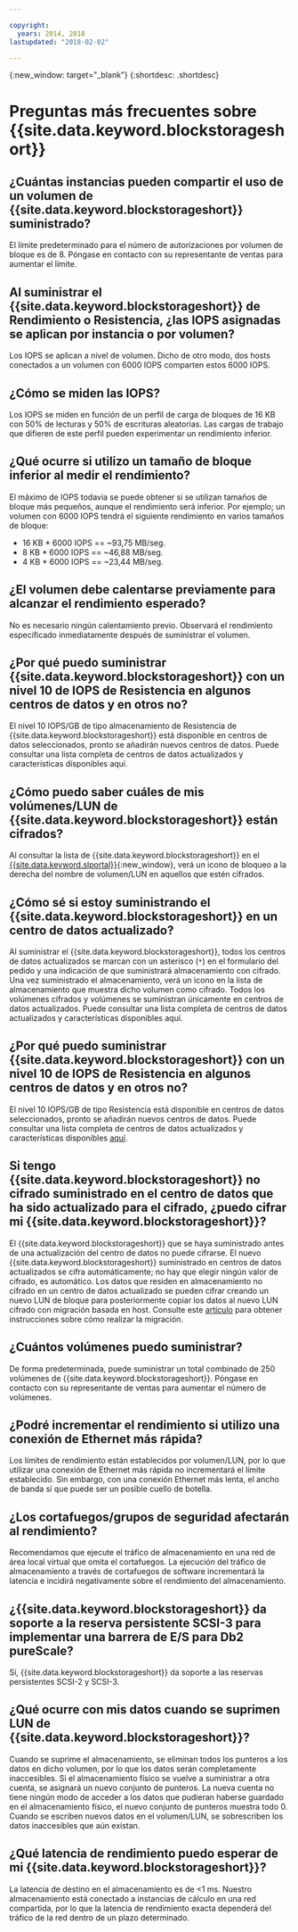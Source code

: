 ```yaml
---

copyright:
  years: 2014, 2018
lastupdated: "2018-02-02"

---
```

{:new_window: target="_blank"}
{:shortdesc: .shortdesc}

# Preguntas más frecuentes sobre {{site.data.keyword.blockstorageshort}}

## ¿Cuántas instancias pueden compartir el uso de un volumen de {{site.data.keyword.blockstorageshort}} suministrado?
El límite predeterminado para el número de autorizaciones por volumen de bloque es de 8. Póngase en contacto con su representante de ventas para aumentar el límite.

## Al suministrar el {{site.data.keyword.blockstorageshort}} de Rendimiento o Resistencia, ¿las IOPS asignadas se aplican por instancia o por volumen?
Los IOPS se aplican a nivel de volumen. Dicho de otro modo, dos hosts conectados a un volumen con 6000 IOPS comparten estos 6000 IOPS.

## ¿Cómo se miden las IOPS?
Los IOPS se miden en función de un perfil de carga de bloques de 16 KB con 50% de lecturas y 50% de escrituras aleatorias. Las cargas de trabajo que difieren de este perfil pueden experimentar un rendimiento inferior.

## ¿Qué ocurre si utilizo un tamaño de bloque inferior al medir el rendimiento?
El máximo de IOPS todavía se puede obtener si se utilizan tamaños de bloque más pequeños, aunque el rendimiento será inferior. Por ejemplo; un volumen con 6000 IOPS tendrá el siguiente rendimiento en varios tamaños de bloque:

- 16 KB * 6000 IOPS == ~93,75 MB/seg. 
-  8 KB * 6000 IOPS == ~46,88 MB/seg.
-  4 KB * 6000 IOPS == ~23,44 MB/seg.

## ¿El volumen debe calentarse previamente para alcanzar el rendimiento esperado?
No es necesario ningún calentamiento previo. Observará el rendimiento especificado inmediatamente después de suministrar el volumen.

## ¿Por qué puedo suministrar {{site.data.keyword.blockstorageshort}} con un nivel 10 de IOPS de Resistencia en algunos centros de datos y en otros no?
El nivel 10 IOPS/GB de tipo almacenamiento de Resistencia de {{site.data.keyword.blockstorageshort}} está disponible en centros de datos seleccionados, pronto se añadirán nuevos centros de datos.  Puede consultar una lista completa de centros de datos actualizados y características disponibles aquí.

## ¿Cómo puedo saber cuáles de mis volúmenes/LUN de {{site.data.keyword.blockstorageshort}} están cifrados?
Al consultar la lista de {{site.data.keyword.blockstorageshort}} en el [{{site.data.keyword.slportal}}](https://control.softlayer.com/){:new_window}, verá un icono de bloqueo a la derecha del nombre de volumen/LUN en aquellos que estén cifrados.

## ¿Cómo sé si estoy suministrando el {{site.data.keyword.blockstorageshort}} en un centro de datos actualizado?
Al suministrar el {{site.data.keyword.blockstorageshort}}, todos los centros de datos actualizados se marcan con un asterisco (`*`) en el formulario del pedido y una indicación de que suministrará almacenamiento con cifrado. Una vez suministrado el almacenamiento, verá un icono en la lista de almacenamiento que muestra dicho volumen como cifrado. Todos los volúmenes cifrados y volúmenes se suministran únicamente en centros de datos actualizados. Puede consultar una lista completa de centros de datos actualizados y características disponibles aquí.

## ¿Por qué puedo suministrar {{site.data.keyword.blockstorageshort}} con un nivel 10 de IOPS de Resistencia en algunos centros de datos y en otros no?
El nivel 10 IOPS/GB de tipo Resistencia está disponible en centros de datos seleccionados, pronto se añadirán nuevos centros de datos.  Puede consultar una lista completa de centros de datos actualizados y características disponibles [aquí](new-ibm-block-and-file-storage-location-and-features.html).

## Si tengo {{site.data.keyword.blockstorageshort}} no cifrado suministrado en el centro de datos que ha sido actualizado para el cifrado, ¿puedo cifrar mi {{site.data.keyword.blockstorageshort}}?
El {{site.data.keyword.blockstorageshort}} que se haya suministrado antes de una actualización del centro de datos no puede cifrarse. 
El nuevo {{site.data.keyword.blockstorageshort}} suministrado en centros de datos actualizados se cifra automáticamente; no hay que elegir ningún valor de cifrado, es automático. 
Los datos que residen en almacenamiento no cifrado en un centro de datos actualizado se pueden cifrar creando un nuevo LUN de bloque para posteriormente copiar los datos al nuevo LUN cifrado con migración basada en host. Consulte este [artículo](migrate-block-storage-encrypted-block-storage) para obtener instrucciones sobre cómo realizar la migración.

## ¿Cuántos volúmenes puedo suministrar?
De forma predeterminada, puede suministrar un total combinado de 250 volúmenes de {{site.data.keyword.blockstorageshort}}.  Póngase en contacto con su representante de ventas para aumentar el número de volúmenes.

## ¿Podré incrementar el rendimiento si utilizo una conexión de Ethernet más rápida?
Los límites de rendimiento están establecidos por volumen/LUN, por lo que utilizar una conexión de Ethernet más rápida no incrementará el límite establecido. Sin embargo, con una conexión Ethernet más lenta, el ancho de banda sí que puede ser un posible cuello de botella.

## ¿Los cortafuegos/grupos de seguridad afectarán al rendimiento?
Recomendamos que ejecute el tráfico de almacenamiento en una red de área local virtual que omita el cortafuegos. La ejecución del tráfico de almacenamiento a través de cortafuegos de software incrementará la latencia e incidirá negativamente sobre el rendimiento del almacenamiento.

## ¿{{site.data.keyword.blockstorageshort}} da soporte a la reserva persistente SCSI-3 para implementar una barrera de E/S para Db2 pureScale?
Sí, {{site.data.keyword.blockstorageshort}} da soporte a las reservas persistentes SCSI-2 y SCSI-3.

## ¿Qué ocurre con mis datos cuando se suprimen LUN de {{site.data.keyword.blockstorageshort}}?

Cuando se suprime el almacenamiento, se eliminan todos los punteros a los datos en dicho volumen, por lo que los datos serán completamente inaccesibles. Si el almacenamiento físico se vuelve a suministrar a otra cuenta, se asignará un nuevo conjunto de punteros. La nueva cuenta no tiene ningún modo de acceder a los datos que pudieran haberse guardado en el almacenamiento físico, el nuevo conjunto de punteros muestra todo 0. Cuando se escriben nuevos datos en el volumen/LUN, se sobrescriben los datos inaccesibles que aún existan. 

## ¿Qué latencia de rendimiento puedo esperar de mi {{site.data.keyword.blockstorageshort}}?   

La latencia de destino en el almacenamiento es de <1 ms. Nuestro almacenamiento está conectado a instancias de cálculo en una red compartida, por lo que la latencia de rendimiento exacta dependerá del tráfico de la red dentro de un plazo determinado.
